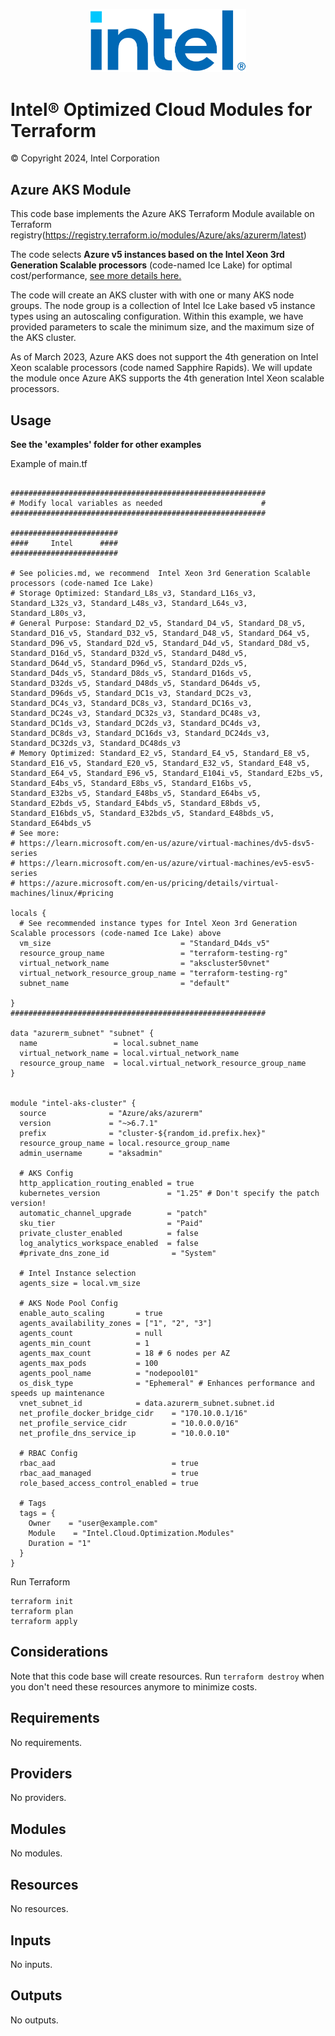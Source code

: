 <p align="center">
  <img src="https://github.com/intel/terraform-intel-azure-aks/blob/main/images/logo-classicblue-800px.png?raw=true" alt="Intel Logo" width="250"/>
</p>

# Intel® Optimized Cloud Modules for Terraform

© Copyright 2024, Intel Corporation

## Azure AKS Module

This code base implements the Azure AKS Terraform Module available on Terraform registry(https://registry.terraform.io/modules/Azure/aks/azurerm/latest)

The code selects **Azure v5 instances based on the Intel Xeon 3rd Generation Scalable processors** (code-named Ice Lake) for optimal cost/performance,
[see more details here.](https://www.intel.com/content/www/us/en/developer/articles/technical/use-3rd-generation-xeon-processors-microsoft-azure.html#:~:text=and%20WordPress.-,Azure%20VM%20Offerings,-These%20VM%20images)

The code will create an AKS cluster with with one or many AKS node groups. The node group is a collection of Intel Ice Lake based v5 instance types using an autoscaling configuration. Within this example, we have provided parameters to scale the minimum size, and the maximum size of the AKS cluster.

As of March 2023, Azure AKS does not support the 4th generation on Intel Xeon scalable processors (code named Sapphire Rapids). We will update the module once Azure AKS supports the 4th generation Intel Xeon scalable processors.

## Usage

**See the 'examples' folder for other examples**

Example of main.tf

```hcl

#########################################################
# Modify local variables as needed                      #
#########################################################

########################
####     Intel      ####
########################

# See policies.md, we recommend  Intel Xeon 3rd Generation Scalable processors (code-named Ice Lake)
# Storage Optimized: Standard_L8s_v3, Standard_L16s_v3, Standard_L32s_v3, Standard_L48s_v3, Standard_L64s_v3, Standard_L80s_v3, 
# General Purpose: Standard_D2_v5, Standard_D4_v5, Standard_D8_v5, Standard_D16_v5, Standard_D32_v5, Standard_D48_v5, Standard_D64_v5, Standard_D96_v5, Standard_D2d_v5, Standard_D4d_v5, Standard_D8d_v5, Standard_D16d_v5, Standard_D32d_v5, Standard_D48d_v5, Standard_D64d_v5, Standard_D96d_v5, Standard_D2ds_v5, Standard_D4ds_v5, Standard_D8ds_v5, Standard_D16ds_v5, Standard_D32ds_v5, Standard_D48ds_v5, Standard_D64ds_v5, Standard_D96ds_v5, Standard_DC1s_v3, Standard_DC2s_v3, Standard_DC4s_v3, Standard_DC8s_v3, Standard_DC16s_v3, Standard_DC24s_v3, Standard_DC32s_v3, Standard_DC48s_v3, Standard_DC1ds_v3, Standard_DC2ds_v3, Standard_DC4ds_v3, Standard_DC8ds_v3, Standard_DC16ds_v3, Standard_DC24ds_v3, Standard_DC32ds_v3, Standard_DC48ds_v3
# Memory Optimized: Standard_E2_v5, Standard_E4_v5, Standard_E8_v5, Standard_E16_v5, Standard_E20_v5, Standard_E32_v5, Standard_E48_v5, Standard_E64_v5, Standard_E96_v5, Standard_E104i_v5, Standard_E2bs_v5, Standard_E4bs_v5, Standard_E8bs_v5, Standard_E16bs_v5, Standard_E32bs_v5, Standard_E48bs_v5, Standard_E64bs_v5, Standard_E2bds_v5, Standard_E4bds_v5, Standard_E8bds_v5, Standard_E16bds_v5, Standard_E32bds_v5, Standard_E48bds_v5, Standard_E64bds_v5
# See more:
# https://learn.microsoft.com/en-us/azure/virtual-machines/dv5-dsv5-series
# https://learn.microsoft.com/en-us/azure/virtual-machines/ev5-esv5-series
# https://azure.microsoft.com/en-us/pricing/details/virtual-machines/linux/#pricing

locals {
  # See recommended instance types for Intel Xeon 3rd Generation Scalable processors (code-named Ice Lake) above
  vm_size                             = "Standard_D4ds_v5"
  resource_group_name                 = "terraform-testing-rg"
  virtual_network_name                = "akscluster50vnet"
  virtual_network_resource_group_name = "terraform-testing-rg"
  subnet_name                         = "default"

}
#########################################################

data "azurerm_subnet" "subnet" {
  name                 = local.subnet_name  
  virtual_network_name = local.virtual_network_name
  resource_group_name  = local.virtual_network_resource_group_name
}


module "intel-aks-cluster" {
  source              = "Azure/aks/azurerm"
  version             = "~>6.7.1"
  prefix              = "cluster-${random_id.prefix.hex}"
  resource_group_name = local.resource_group_name
  admin_username      = "aksadmin"

  # AKS Config
  http_application_routing_enabled = true
  kubernetes_version               = "1.25" # Don't specify the patch version!
  automatic_channel_upgrade        = "patch"
  sku_tier                         = "Paid"
  private_cluster_enabled          = false
  log_analytics_workspace_enabled  = false
  #private_dns_zone_id              = "System"

  # Intel Instance selection 
  agents_size = local.vm_size

  # AKS Node Pool Config
  enable_auto_scaling       = true
  agents_availability_zones = ["1", "2", "3"]
  agents_count              = null
  agents_min_count          = 1
  agents_max_count          = 18 # 6 nodes per AZ
  agents_max_pods           = 100
  agents_pool_name          = "nodepool01"
  os_disk_type              = "Ephemeral" # Enhances performance and speeds up maintenance
  vnet_subnet_id            = data.azurerm_subnet.subnet.id
  net_profile_docker_bridge_cidr    = "170.10.0.1/16"
  net_profile_service_cidr          = "10.0.0.0/16"
  net_profile_dns_service_ip        = "10.0.0.10"
  
  # RBAC Config
  rbac_aad                          = true
  rbac_aad_managed                  = true
  role_based_access_control_enabled = true

  # Tags
  tags = {
    Owner    = "user@example.com"
    Module    = "Intel.Cloud.Optimization.Modules"
    Duration = "1"
  }
}

```

Run Terraform

```hcl
terraform init  
terraform plan
terraform apply

```

## Considerations  

Note that this code base will create resources. Run `terraform destroy` when you don't need these resources anymore to minimize costs.  

<!-- BEGIN_TF_DOCS -->
## Requirements

No requirements.

## Providers

No providers.

## Modules

No modules.

## Resources

No resources.

## Inputs

No inputs.

## Outputs

No outputs.
<!-- END_TF_DOCS -->